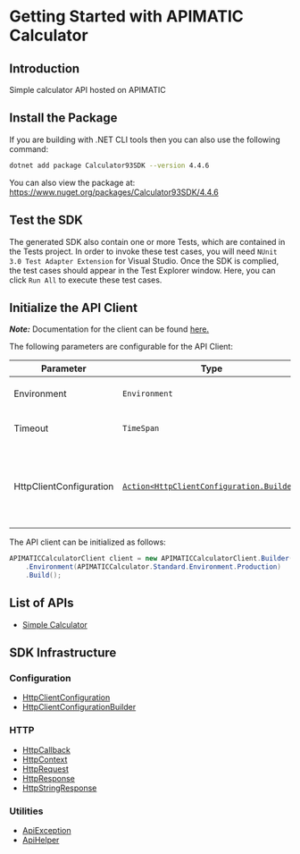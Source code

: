 
# Getting Started with APIMATIC Calculator

## Introduction

Simple calculator API hosted on APIMATIC

## Install the Package

If you are building with .NET CLI tools then you can also use the following command:

```bash
dotnet add package Calculator93SDK --version 4.4.6
```

You can also view the package at:
https://www.nuget.org/packages/Calculator93SDK/4.4.6

## Test the SDK

The generated SDK also contain one or more Tests, which are contained in the Tests project. In order to invoke these test cases, you will need `NUnit 3.0 Test Adapter Extension` for Visual Studio. Once the SDK is complied, the test cases should appear in the Test Explorer window. Here, you can click `Run All` to execute these test cases.

## Initialize the API Client

**_Note:_** Documentation for the client can be found [here.](https://www.github.com/Shield-Jaguar/calculator-93-dotnet-sdk/tree/4.4.6/doc/client.md)

The following parameters are configurable for the API Client:

| Parameter | Type | Description |
|  --- | --- | --- |
| Environment | `Environment` | The API environment. <br> **Default: `Environment.Production`** |
| Timeout | `TimeSpan` | Http client timeout.<br>*Default*: `TimeSpan.FromSeconds(100)` |
| HttpClientConfiguration | [`Action<HttpClientConfiguration.Builder>`](https://www.github.com/Shield-Jaguar/calculator-93-dotnet-sdk/tree/4.4.6/doc/http-client-configuration-builder.md) | Action delegate that configures the HTTP client by using the HttpClientConfiguration.Builder for customizing API call settings.<br>*Default*: `new HttpClient()` |

The API client can be initialized as follows:

```csharp
APIMATICCalculatorClient client = new APIMATICCalculatorClient.Builder()
    .Environment(APIMATICCalculator.Standard.Environment.Production)
    .Build();
```

## List of APIs

* [Simple Calculator](https://www.github.com/Shield-Jaguar/calculator-93-dotnet-sdk/tree/4.4.6/doc/controllers/simple-calculator.md)

## SDK Infrastructure

### Configuration

* [HttpClientConfiguration](https://www.github.com/Shield-Jaguar/calculator-93-dotnet-sdk/tree/4.4.6/doc/http-client-configuration.md)
* [HttpClientConfigurationBuilder](https://www.github.com/Shield-Jaguar/calculator-93-dotnet-sdk/tree/4.4.6/doc/http-client-configuration-builder.md)

### HTTP

* [HttpCallback](https://www.github.com/Shield-Jaguar/calculator-93-dotnet-sdk/tree/4.4.6/doc/http-callback.md)
* [HttpContext](https://www.github.com/Shield-Jaguar/calculator-93-dotnet-sdk/tree/4.4.6/doc/http-context.md)
* [HttpRequest](https://www.github.com/Shield-Jaguar/calculator-93-dotnet-sdk/tree/4.4.6/doc/http-request.md)
* [HttpResponse](https://www.github.com/Shield-Jaguar/calculator-93-dotnet-sdk/tree/4.4.6/doc/http-response.md)
* [HttpStringResponse](https://www.github.com/Shield-Jaguar/calculator-93-dotnet-sdk/tree/4.4.6/doc/http-string-response.md)

### Utilities

* [ApiException](https://www.github.com/Shield-Jaguar/calculator-93-dotnet-sdk/tree/4.4.6/doc/api-exception.md)
* [ApiHelper](https://www.github.com/Shield-Jaguar/calculator-93-dotnet-sdk/tree/4.4.6/doc/api-helper.md)

